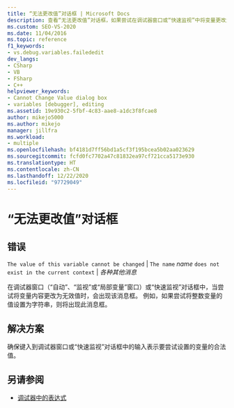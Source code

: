 ```yaml
---
title: “无法更改值”对话框 | Microsoft Docs
description: 查看“无法更改值”对话框，如果尝试在调试器窗口或“快速监视”中将变量更改为非法值，则会在 Visual Studio 中显示该对话框。
ms.custom: SEO-VS-2020
ms.date: 11/04/2016
ms.topic: reference
f1_keywords:
- vs.debug.variables.failededit
dev_langs:
- CSharp
- VB
- FSharp
- C++
helpviewer_keywords:
- Cannot Change Value dialog box
- variables [debugger], editing
ms.assetid: 19e930c2-5fbf-4c83-aae8-a1dc3f8fcae8
author: mikejo5000
ms.author: mikejo
manager: jillfra
ms.workload:
- multiple
ms.openlocfilehash: bf4181d7ff56bd1a5cf3f195bcea5b02aa023629
ms.sourcegitcommit: fcfd0fc7702a47c81832ea97cf721cca5173e930
ms.translationtype: HT
ms.contentlocale: zh-CN
ms.lasthandoff: 12/22/2020
ms.locfileid: "97729049"
---
```

# <a name="cannot-change-value-dialog-box"></a>“无法更改值”对话框
## <a name="error"></a>错误
 `The value of this variable cannot be changed` &#124; `The name` *name* `does not exist in the current context` &#124; *各种其他消息*

 在调试器窗口（“自动”、“监视”或“局部变量”窗口）或“快速监视”对话框中，当尝试将变量内容更改为无效值时，会出现该消息框。 例如，如果尝试将整数变量的值设置为字符串，则将出现此消息框。

## <a name="solution"></a>解决方案
 确保键入到调试器窗口或“快速监视”对话框中的输入表示要尝试设置的变量的合法值。

## <a name="see-also"></a>另请参阅

- [调试器中的表达式](../debugger/expressions-in-the-debugger.md)